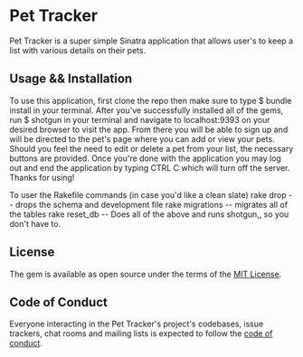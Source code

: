 # Pet Tracker

Pet Tracker is a super simple Sinatra application that allows user's to keep a list with various details on their pets.

## Usage && Installation

To use this application, first clone the repo then make sure to type $ bundle install in your terminal. After you've successfully installed all of the gems, run $ shotgun in your terminal and navigate to localhost:9393 on your desired browser to visit the app. From there you will be able to sign up and will be directed to the pet's page where you can add or view your pets. Should you feel the need to edit or delete a pet from your list, the necessary buttons are provided. Once you're done with the application you may log out and end the application by typing CTRL C which will turn off the server. Thanks for using! 

To user the Rakefile commands (in case you'd like a clean slate)
rake drop -- drops the schema and development file
rake migrations -- migrates all of the tables
rake reset_db -- Does all of the above and runs shotgun,, so you don't have to. 

## License

The gem is available as open source under the terms of the [MIT License](https://opensource.org/licenses/MIT).

## Code of Conduct

Everyone interacting in the Pet Tracker's project's codebases, issue trackers, chat rooms and mailing lists is expected to follow the [code of conduct](https://github.com/NAvanciniGitIt/pet_tracker/blob/master/pet_tracker/CODE_OF_CONDUCT.md).

